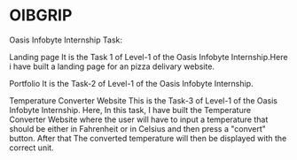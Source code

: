 # OIBGRIP
Oasis Infobyte Internship Task:

Landing page
It is the Task 1 of Level-1 of the Oasis Infobyte Internship.Here i have built a landing page for an pizza delivary website.

Portfolio
It is the Task-2 of Level-1 of the Oasis Infobyte Internship.

Temperature Converter Website
This is the Task-3 of Level-1 of the Oasis Infobyte Internship. Here, In this task, I have built the Temperature Converter Website where the user will have to input a temperature that should be either in Fahrenheit or in Celsius and then press a "convert" button. After that The converted temperature will then be displayed with the correct unit.
